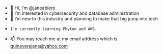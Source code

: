 - 👋 Hi, I’m @janeabiero
- 👀 I’m interested in cybersecurity and database administration
- 🌱 I’m new to this industry and planning to make that big jump into tech 
-     I'm currently learning Phyton and AWS.
- 📫 You may reach me at my email address which is guineverejane@yahoo.com

<!---
janeabiero/janeabiero is a ✨ special ✨ repository because its `README.md` (this file) appears on your GitHub profile.
You can click the Preview link to take a look at your changes.
--->

